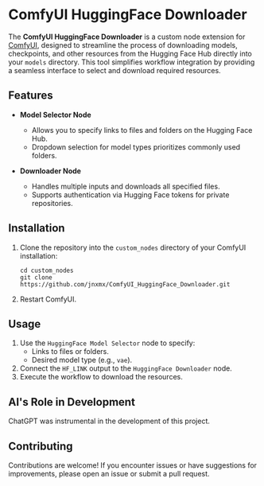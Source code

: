 # ComfyUI HuggingFace Downloader

The **ComfyUI HuggingFace Downloader** is a custom node extension for [ComfyUI](https://github.com/comfyanonymous/ComfyUI), designed to streamline the process of downloading models, checkpoints, and other resources from the Hugging Face Hub directly into your `models` directory. This tool simplifies workflow integration by providing a seamless interface to select and download required resources.

## Features

- **Model Selector Node**
  - Allows you to specify links to files and folders on the Hugging Face Hub.
  - Dropdown selection for model types prioritizes commonly used folders.

- **Downloader Node**
  - Handles multiple inputs and downloads all specified files.
  - Supports authentication via Hugging Face tokens for private repositories.

## Installation

1. Clone the repository into the `custom_nodes` directory of your ComfyUI installation:
   ```
   cd custom_nodes
   git clone https://github.com/jnxmx/ComfyUI_HuggingFace_Downloader.git
   ```
2. Restart ComfyUI.

## Usage

1. Use the `HuggingFace Model Selector` node to specify:
   - Links to files or folders.
   - Desired model type (e.g., `vae`).
2. Connect the `HF_LINK` output to the `HuggingFace Downloader` node.
3. Execute the workflow to download the resources.

## AI's Role in Development

ChatGPT was instrumental in the development of this project. 

## Contributing

Contributions are welcome! If you encounter issues or have suggestions for improvements, please open an issue or submit a pull request.


